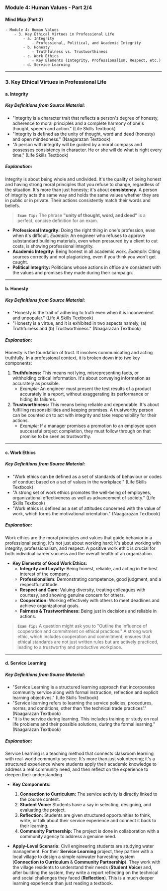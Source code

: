 ### Module 4: Human Values - Part 2/4

#### **Mind Map (Part 2)**
```
- Module 4: Human Values
    - 3. Key Ethical Virtues in Professional Life
        - a. Integrity
            - Professional, Political, and Academic Integrity
        - b. Honesty
            - Truthfulness vs. Trustworthiness
        - c. Work Ethics
            - Key Elements (Integrity, Professionalism, Respect, etc.)
        - d. Service Learning
```

---

### 3. Key Ethical Virtues in Professional Life

#### a. Integrity

##### **Key Definitions from Source Material:**
*   "Integrity is a character trait that reflects a person's degree of honesty, adherence to moral principles and a complete harmony of one's thought, speech and action." (Life Skills Textbook)
*   "Integrity is defined as the unity of thought, word and deed (honesty) and open mindedness." (Naagarazan Textbook)
*   "A person with integrity will be guided by a moral compass and possesses consistency in character. He or she will do what is right every time." (Life Skills Textbook)

##### **Explanation:**
Integrity is about being whole and undivided. It's the quality of being honest and having strong moral principles that you refuse to change, regardless of the situation. It's more than just honesty; it's about **consistency**. A person of integrity acts the same way and holds the same values whether they are in public or in private. Their actions consistently match their words and beliefs.

> **`Exam Tip:`** The phrase **"unity of thought, word, and deed"** is a perfect, concise definition for an exam.

*   **Professional Integrity:** Doing the right thing in one's profession, even when it's difficult. *Example:* An engineer who refuses to approve substandard building materials, even when pressured by a client to cut costs, is showing professional integrity.
*   **Academic Integrity:** Being honest in all academic work. *Example:* Citing sources correctly and not plagiarizing, even if you think you won't get caught.
*   **Political Integrity:** Politicians whose actions in office are consistent with the values and promises they made during their campaign.

---

#### b. Honesty

##### **Key Definitions from Source Material:**
*   "Honesty is the trait of adhering to truth even when it is inconvenient and unpopular." (Life A Skills Textbook)
*   "Honesty is a virtue, and it is exhibited in two aspects namely, (a) Truthfulness and (b) Trustworthiness." (Naagarazan Textbook)

##### **Explanation:**
Honesty is the foundation of trust. It involves communicating and acting truthfully. In a professional context, it is broken down into two key components:

1.  **Truthfulness:** This means not lying, misrepresenting facts, or withholding critical information. It's about conveying information as accurately as possible.
    *   *Example:* An engineer must present the test results of a product accurately in a report, without exaggerating its performance or hiding its failures.
2.  **Trustworthiness:** This means being reliable and dependable. It's about fulfilling responsibilities and keeping promises. A trustworthy person can be counted on to act with integrity and take responsibility for their actions.
    *   *Example:* If a manager promises a promotion to an employee upon successful project completion, they must follow through on that promise to be seen as trustworthy.

---

#### c. Work Ethics

##### **Key Definitions from Source Material:**
*   "Work ethics can be defined as a set of standards of behaviour or codes of conduct based on a set of values in the workplace." (Life Skills Textbook)
*   "A strong set of work ethics promotes the well-being of employees, organizational effectiveness as well as advancement of society." (Life Skills Textbook)
*   "Work ethics is defined as a set of attitudes concerned with the value of work, which forms the motivational orientation." (Naagarazan Textbook)

##### **Explanation:**
Work ethics are the moral principles and values that guide behavior in a professional setting. It's not just about working hard; it's about working with integrity, professionalism, and respect. A positive work ethic is crucial for both individual career success and the overall health of an organization.

*   **Key Elements of Good Work Ethics:**
    *   **Integrity and Loyalty:** Being honest, reliable, and acting in the best interest of the company.
    *   **Professionalism:** Demonstrating competence, good judgment, and a respectful attitude.
    *   **Respect and Care:** Valuing diversity, treating colleagues with courtesy, and showing genuine concern for others.
    *   **Cooperation:** Working effectively with others to meet deadlines and achieve organizational goals.
    *   **Fairness & Trustworthiness:** Being just in decisions and reliable in actions.

> **`Exam Tip:`** A question might ask you to "Outline the influence of cooperation and commitment on ethical practices." A strong work ethic, which includes cooperation and commitment, ensures that ethical standards are not just written rules but are actively practiced, leading to a trustworthy and productive workplace.

---

#### d. Service Learning

##### **Key Definitions from Source Material:**
*   "Service Learning is a structured learning approach that incorporates community service along with formal instruction, reflection and explicit learning objectives." (Life Skills Textbook)
*   "Service learning refers to learning the service policies, procedures, norms, and conditions, other than ‘the technical trade practices’." (Naagarazan Textbook)
*   "It is the service during learning. This includes training or study on real life problems and their possible solutions, during the formal learning." (Naagarazan Textbook)

##### **Explanation:**
Service Learning is a teaching method that connects classroom learning with real-world community service. It's more than just volunteering; it's a structured experience where students apply their academic knowledge to address a real community need, and then reflect on the experience to deepen their understanding.

*   **Key Components:**
    1.  **Connection to Curriculum:** The service activity is directly linked to the course content.
    2.  **Student Voice:** Students have a say in selecting, designing, and evaluating the project.
    3.  **Reflection:** Students are given structured opportunities to think, write, or talk about their service experience and connect it back to their learning.
    4.  **Community Partnership:** The project is done in collaboration with a community agency to address a genuine need.

*   **Apply-Level Scenario:** Civil engineering students are studying water management. For their **Service Learning** project, they partner with a local village to design a simple rainwater harvesting system (**Connection to Curriculum** & **Community Partnership**). They work with the village residents to understand their needs (**Student Voice**) and, after building the system, they write a report reflecting on the technical and social challenges they faced (**Reflection**). This is a much deeper learning experience than just reading a textbook.
